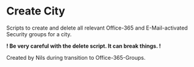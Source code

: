 # Create City

Scripts to create and delete all relevant Office-365 and E-Mail-activated Security groups for a city.

**! Be very careful with the delete script. It can break things. !**

Created by Nils during transition to Office-365-Groups.